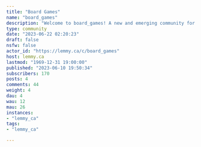 ```yaml
---
title: "Board Games" 
name: "board_games"
description: "Welcome to board_games! A new and emerging community for information, and discussion about modern board games.  Come discuss your favorite games and discover new ones!"
type: community
date: "2023-06-22 02:20:23"
draft: false
nsfw: false
actor_id: "https://lemmy.ca/c/board_games"
host: lemmy.ca
lastmod: "1969-12-31 19:00:00"
published: "2023-06-10 19:50:34"
subscribers: 170
posts: 4
comments: 44
weight: 4
dau: 4
wau: 12
mau: 26
instances:
- "lemmy_ca"
tags: 
- "lemmy_ca"

---
```

